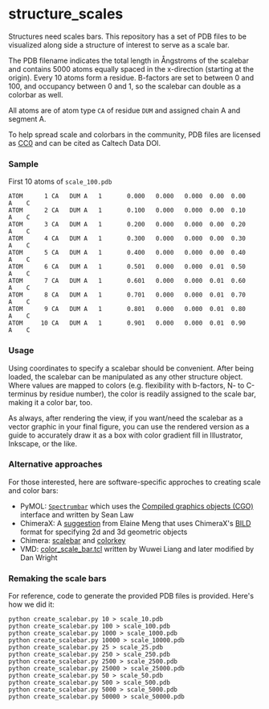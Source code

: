structure_scales
================

Structures need scales bars. This repository has a set of PDB files
to be visualized along side a structure of interest to serve as a scale
bar.

The PDB filename indicates the total length in Ångstroms of the scalebar
and contains 5000 atoms equally spaced in the x-direction (starting at the
origin). Every 10 atoms form a residue. B-factors are set to between 0 and 100,
and occupancy between 0 and 1, so the scalebar can double as a colorbar as well.

All atoms are of atom type `CA` of residue `DUM` and assigned
chain A and segment A.

To help spread scale and colorbars in the community, PDB files are licensed as
[CC0](https://wiki.creativecommons.org/wiki/CC0) and can be cited as Caltech Data DOI.

### Sample

First 10 atoms of `scale_100.pdb`

```text
ATOM      1 CA   DUM A   1       0.000   0.000   0.000  0.00  0.00      A    C
ATOM      2 CA   DUM A   1       0.100   0.000   0.000  0.00  0.10      A    C
ATOM      3 CA   DUM A   1       0.200   0.000   0.000  0.00  0.20      A    C
ATOM      4 CA   DUM A   1       0.300   0.000   0.000  0.00  0.30      A    C
ATOM      5 CA   DUM A   1       0.400   0.000   0.000  0.00  0.40      A    C
ATOM      6 CA   DUM A   1       0.501   0.000   0.000  0.01  0.50      A    C
ATOM      7 CA   DUM A   1       0.601   0.000   0.000  0.01  0.60      A    C
ATOM      8 CA   DUM A   1       0.701   0.000   0.000  0.01  0.70      A    C
ATOM      9 CA   DUM A   1       0.801   0.000   0.000  0.01  0.80      A    C
ATOM     10 CA   DUM A   1       0.901   0.000   0.000  0.01  0.90      A    C
```

### Usage

Using coordinates to specify a scalebar should be convenient.
After being loaded, the scalebar can be manipulated as any other structure object.
Where values are mapped to colors
(e.g. flexibility with b-factors, N- to C-terminus by residue number),
the color is readily assigned to the scale bar, making it a color bar, too.

As always, after rendering the view, if you want/need the scalebar as a vector
graphic in your final figure, you can use the rendered version as a guide to
accurately draw it as a box with color gradient fill in
Illustrator, Inkscape, or the like.


### Alternative approaches

For those interested, here are software-specific approches to creating
scale and color bars:

* PyMOL: [`Spectrumbar`](https://pymolwiki.org/index.php/Spectrumbar)
which uses the [Compiled graphics objects (CGO)](https://pymolwiki.org/index.php/Category:CGO)
interface and written by Sean Law
* ChimeraX: A [suggestion](http://www.rbvi.ucsf.edu/pipermail/chimerax-users/2018-December/000341.html)
from Elaine Meng that uses ChimeraX's [BILD](http://rbvi.ucsf.edu/chimerax/docs/user/formats/bild.html)
format for specifying 2d and 3d geometric objects
* Chimera: [scalebar](http://www.cgl.ucsf.edu/chimera/docs/ContributedSoftware/scalebar/scalebar.html)
and [colorkey](http://www.cgl.ucsf.edu/chimera/docs/ContributedSoftware/2dlabels/2dlabels.html#colorkey)
* VMD: [color_scale_bar.tcl](https://www.ks.uiuc.edu/Research/vmd/mailing_list/vmd-l/att-4608/color_scale_bar_new.tcl)
written by Wuwei Liang and later modified by Dan Wright


### Remaking the scale bars

For reference, code to generate the provided PDB files is provided.
Here's how we did it:

```shell
python create_scalebar.py 10 > scale_10.pdb
python create_scalebar.py 100 > scale_100.pdb
python create_scalebar.py 1000 > scale_1000.pdb
python create_scalebar.py 10000 > scale_10000.pdb
python create_scalebar.py 25 > scale_25.pdb
python create_scalebar.py 250 > scale_250.pdb
python create_scalebar.py 2500 > scale_2500.pdb
python create_scalebar.py 25000 > scale_25000.pdb
python create_scalebar.py 50 > scale_50.pdb
python create_scalebar.py 500 > scale_500.pdb
python create_scalebar.py 5000 > scale_5000.pdb
python create_scalebar.py 50000 > scale_50000.pdb
```

